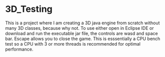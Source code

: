 # 3D_Testing
This is a project where I am creating a 3D java engine from scratch without many 3D classes, because why not. To use either open in Eclipse IDE or download and run the executable jar file, the controls are wasd and space bar. Escape allows you to close the game. This is esssentially a CPU bench test so a CPU with 3 or more threads is recommended for optimal performance.
